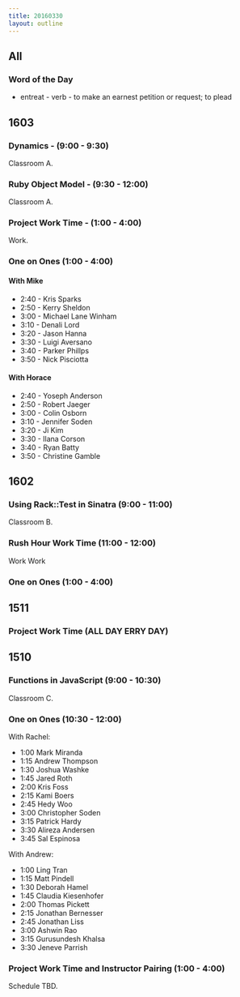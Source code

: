 ```yaml
---
title: 20160330
layout: outline
---
```


## All

### Word of the Day
* entreat - verb - to make an earnest petition or request; to plead


## 1603

### Dynamics - (9:00 - 9:30)

Classroom A.

### Ruby Object Model - (9:30 - 12:00)

Classroom A.

### Project Work Time - (1:00 - 4:00)

Work.

### One on Ones (1:00 - 4:00)

#### With Mike
* 2:40 - Kris Sparks
* 2:50 - Kerry Sheldon
* 3:00 - Michael Lane Winham
* 3:10 - Denali Lord
* 3:20 - Jason Hanna
* 3:30 - Luigi Aversano
* 3:40 - Parker Phillps
* 3:50 - Nick Pisciotta

#### With Horace
* 2:40 - Yoseph Anderson
* 2:50 - Robert Jaeger
* 3:00 - Colin Osborn
* 3:10 - Jennifer Soden
* 3:20 - Ji Kim
* 3:30 - Ilana Corson
* 3:40 - Ryan Batty
* 3:50 - Christine Gamble

## 1602

### Using Rack::Test in Sinatra (9:00 - 11:00)

Classroom B.

### Rush Hour Work Time (11:00 - 12:00)

Work Work

### One on Ones (1:00 - 4:00)


## 1511

### Project Work Time  (ALL DAY ERRY DAY)


## 1510

### Functions in JavaScript (9:00 - 10:30)

Classroom C.

### One on Ones (10:30 - 12:00)

With Rachel:

* 1:00 Mark Miranda
* 1:15 Andrew Thompson
* 1:30 Joshua Washke
* 1:45 Jared Roth
* 2:00 Kris Foss
* 2:15 Kami Boers
* 2:45 Hedy Woo
* 3:00 Christopher Soden
* 3:15 Patrick Hardy
* 3:30 Alireza Andersen
* 3:45 Sal Espinosa

With Andrew:

* 1:00 Ling Tran
* 1:15 Matt Pindell
* 1:30 Deborah Hamel
* 1:45 Claudia Kiesenhofer
* 2:00 Thomas Pickett
* 2:15 Jonathan Bernesser
* 2:45 Jonathan Liss
* 3:00 Ashwin Rao
* 3:15 Gurusundesh Khalsa
* 3:30 Jeneve Parrish

### Project Work Time and Instructor Pairing (1:00 - 4:00)

Schedule TBD.

